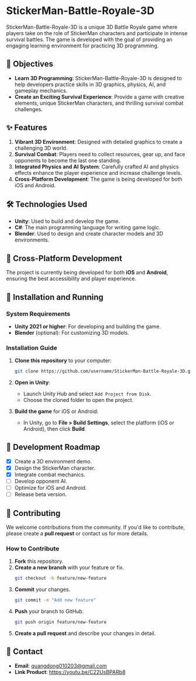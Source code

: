 # StickerMan-Battle-Royale-3D

StickerMan-Battle-Royale-3D is a unique 3D Battle Royale game where players take on the role of StickerMan characters and participate in intense survival battles. The game is developed with the goal of providing an engaging learning environment for practicing 3D programming.

## 🚀 Objectives
- **Learn 3D Programming**: StickerMan-Battle-Royale-3D is designed to help developers practice skills in 3D graphics, physics, AI, and gameplay mechanics.
- **Create an Exciting Survival Experience**: Provide a game with creative elements, unique StickerMan characters, and thrilling survival combat challenges.

## ✨ Features
1. **Vibrant 3D Environment**: Designed with detailed graphics to create a challenging 3D world.
2. **Survival Combat**: Players need to collect resources, gear up, and face opponents to become the last one standing.
3. **Integrated Physics and AI System**: Carefully crafted AI and physics effects enhance the player experience and increase challenge levels.
4. **Cross-Platform Development**: The game is being developed for both iOS and Android.

## 🛠️ Technologies Used
- **Unity**: Used to build and develop the game.
- **C#**: The main programming language for writing game logic.
- **Blender**: Used to design and create character models and 3D environments.

## 📲 Cross-Platform Development
The project is currently being developed for both **iOS** and **Android**, ensuring the best accessibility and player experience.

## 🔧 Installation and Running
### System Requirements
- **Unity 2021 or higher**: For developing and building the game.
- **Blender** (optional): For customizing 3D models.

### Installation Guide
1. **Clone this repository** to your computer:
   ```bash
   git clone https://github.com/username/StickerMan-Battle-Royale-3D.git
   ```
2. **Open in Unity**:
   - Launch Unity Hub and select `Add Project from Disk`.
   - Choose the cloned folder to open the project.

3. **Build the game** for iOS or Android:
   - In Unity, go to **File > Build Settings**, select the platform (iOS or Android), then click **Build**.

## 📄 Development Roadmap
- [x] Create a 3D environment demo.
- [x] Design the StickerMan character.
- [x] Integrate combat mechanics.
- [ ] Develop opponent AI.
- [ ] Optimize for iOS and Android.
- [ ] Release beta version.

## 🌟 Contributing
We welcome contributions from the community. If you'd like to contribute, please create a **pull request** or contact us for more details.

### How to Contribute
1. **Fork** this repository.
2. **Create a new branch** with your feature or fix.
   ```bash
   git checkout -b feature/new-feature
   ```
3. **Commit** your changes.
   ```bash
   git commit -m "Add new feature"
   ```
4. **Push** your branch to GitHub.
   ```bash
   git push origin feature/new-feature
   ```
5. **Create a pull request** and describe your changes in detail.

## 📧 Contact
- **Email**: quangdong010203@gmail.com
- **Link Product**: https://youtu.be/C22UsBPARb8 
